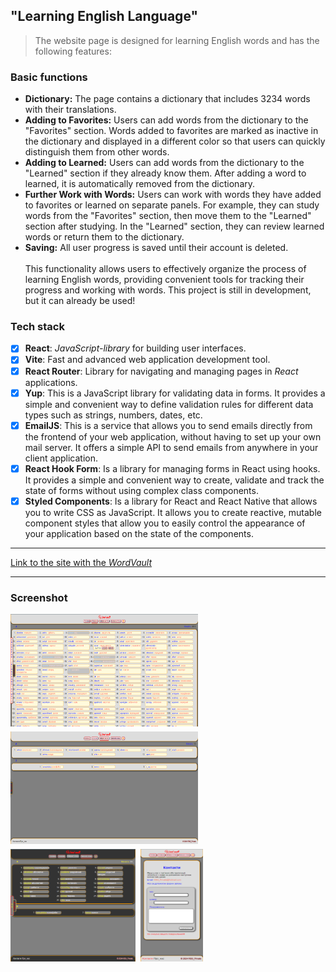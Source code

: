 ## "Learning English Language"
>The website page is designed for learning English words and has the following features:

### Basic functions
* **Dictionary:** The page contains a dictionary that includes 3234 words with their translations.
* **Adding to Favorites:** Users can add words from the dictionary to the "Favorites" section. Words added to favorites are marked as inactive in the dictionary and displayed in a different color so that users can quickly distinguish them from other words.<br />
* **Adding to Learned:** Users can add words from the dictionary to the "Learned" section if they already know them. After adding a word to learned, it is automatically removed from the dictionary.<br />
* **Further Work with Words:** Users can work with words they have added to favorites or learned on separate panels. For example, they can study words from the "Favorites" section, then move them to the "Learned" section after studying. In the "Learned" section, they can review learned words or return them to the dictionary.
* **Saving:** All user progress is saved until their account is deleted. <br /> <br />
This functionality allows users to effectively organize the process of learning English words, providing convenient tools for tracking their progress and working with words. This project is still in development, but it can already be used!

### Tech stack
* [X] **React**: *JavaScript-library* for building user interfaces.
* [X] **Vite**: Fast and advanced web application development tool.
* [X] **React Router**: Library for navigating and managing pages in *React* applications.
* [X] **Yup**: This is a JavaScript library for validating data in forms. It provides a simple and convenient way to define validation rules for different data types such as strings, numbers, dates, etc.
* [X] **EmailJS**: This is a service that allows you to send emails directly from the frontend of your web application, without having to set up your own mail server. It offers a simple API to send emails from anywhere in your client application.
* [X] **React Hook Form**:  Is a library for managing forms in React using hooks. It provides a simple and convenient way to create, validate and track the state of forms without using complex class components.
* [X] **Styled Components**:  Is a library for React and React Native that allows you to write CSS as JavaScript. It allows you to create reactive, mutable component styles that allow you to easily control the appearance of your application based on the state of the components.
___
[Link to the site with the *WordVault*](https://rss-777.github.io/WordVault/)

___
### Screenshot
<div style="display: flex; gap: 8px; flex-wrap: wrap;">
    <img src="./public/ImageHome.png" width="300px" height="180px">
    <img src="./public/ImageLearning.png" width="300px" height="180px"> 
    <img src="./public/ImageMiddle.png" width="200px" height="180px">
    <img src="./public/ImgeSmall.png" width="100px" height="180px">
</div>